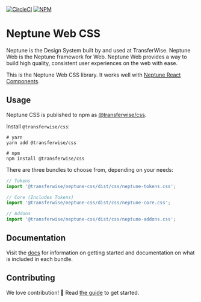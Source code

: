 [![CircleCI](https://circleci.com/gh/transferwise/neptune-web.svg?style=shield)](https://circleci.com/gh/transferwise/neptune-web) [![NPM](https://badge.fury.io/js/%40transferwise%2Fneptune-css.svg)](https://www.npmjs.com/package/@transferwise/neptune-css)

# Neptune Web CSS

Neptune is the Design System built by and used at TransferWise. Neptune Web is the Neptune framework for Web. Neptune Web provides a way to build high quality, consistent user experiences on the web with ease.

This is the Neptune Web CSS library. It works well with [Neptune React Components](https://github.com/transferwise/neptune-web/tree/master/packages/components).

## Usage

Neptune CSS is published to npm as [@transferwise/css](https://www.npmjs.com/package/@transferwise/css).

Install `@transferwise/css`:

```
# yarn
yarn add @transferwise/css

# npm
npm install @transferwise/css
```

There are three bundles to choose from, depending on your needs:

```js
// Tokens
import '@transferwise/neptune-css/dist/css/neptune-tokens.css';

// Core (Includes Tokens)
import '@transferwise/neptune-css/dist/css/neptune-core.css';

// Addons
import '@transferwise/neptune-css/dist/css/neptune-addons.css';
```

## Documentation

Visit the [docs](https://transferwise.github.io/neptune-web) for information on getting started and documentation on what is included in each bundle.

## Contributing

We love contribution! 🙏 Read [the guide](https://github.com/transferwise/neptune-web/blob/master/packages/css/CONTRIBUTING.md) to get started.
